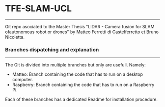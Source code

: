 # TFE-SLAM-UCL
---
 Git repo asociated to the Master Thesis "LIDAR - Camera fusion for SLAM ofautonomous robot or drones" by Matteo Ferretti di Castelferretto et Bruno Nicoletta.

### Branches dispatching and explanation
---
The Git is divided into multiple branches but only are usefull. Namely: 
- Matteo: Branch containing the code that has to run on a desktop computer.
- Raspberry: Branch containing the code that has to run on a Raspberry Pi. 

Each of these branches has a dedicated Readme for installation procedure. 

